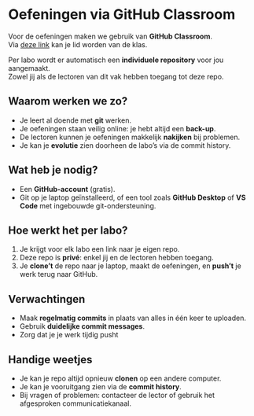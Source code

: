 # Oefeningen via GitHub Classroom

Voor de oefeningen maken we gebruik van **GitHub Classroom**.  
Via [deze link](https://classroom.github.com/classrooms/5469721-webtechnologie-25-26-regulier-traject) kan je lid worden van de klas.

Per labo wordt er automatisch een **individuele repository** voor jou aangemaakt.  
Zowel jij als de lectoren van dit vak hebben toegang tot deze repo.

## Waarom werken we zo?
- Je leert al doende met **git** werken.
- Je oefeningen staan veilig online: je hebt altijd een **back-up**.
- De lectoren kunnen je oefeningen makkelijk **nakijken** bij problemen.
- Je kan je **evolutie** zien doorheen de labo’s via de commit history.

## Wat heb je nodig?
- Een **GitHub-account** (gratis).
- Git op je laptop geïnstalleerd, of een tool zoals **GitHub Desktop** of **VS Code** met ingebouwde git-ondersteuning.

## Hoe werkt het per labo?
1. Je krijgt voor elk labo een link naar je eigen repo.
2. Deze repo is **privé**: enkel jij en de lectoren hebben toegang.
3. Je **clone’t** de repo naar je laptop, maakt de oefeningen, en **push’t** je werk terug naar GitHub.

## Verwachtingen
- Maak **regelmatig commits** in plaats van alles in één keer te uploaden.
- Gebruik **duidelijke commit messages**.
- Zorg dat je je werk tijdig pusht

## Handige weetjes
- Je kan je repo altijd opnieuw **clonen** op een andere computer.
- Je kan je vooruitgang zien via de **commit history**.
- Bij vragen of problemen: contacteer de lector of gebruik het afgesproken communicatiekanaal.